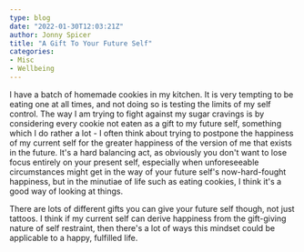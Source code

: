 ```yaml
---
type: blog
date: "2022-01-30T12:03:21Z"
author: Jonny Spicer
title: "A Gift To Your Future Self"
categories:
- Misc
- Wellbeing
---
```

I have a batch of homemade cookies in my kitchen. It is very tempting to be eating one at all times, and not doing so is testing the limits of my self control. The way I am trying to fight against my sugar cravings is by considering every cookie not eaten as a gift to my future self, something which
I do rather a lot - I often think about trying to postpone the happiness of my current self for the greater happiness of the version of me that exists in the future. It's a hard balancing act, as obviously you don't want to lose focus entirely on your present self, especially when unforeseeable
circumstances might get in the way of your future self's now-hard-fought happiness, but in the minutiae of life such as eating cookies, I think it's a good way of looking at things.

There are lots of different gifts you can give your future self though, not just tattoos. I think if my current self can derive happiness from the gift-giving nature of self restraint, then there's a lot of ways this mindset could be applicable to a happy, fulfilled life.
